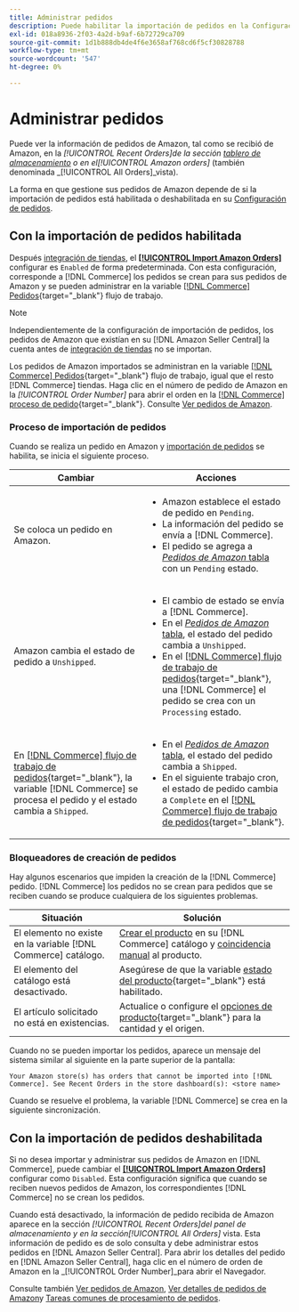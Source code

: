 ```yaml
---
title: Administrar pedidos
description: Puede habilitar la importación de pedidos en la Configuración de pedidos para administrar más fácilmente sus pedidos de Amazon desde el administrador de comercio.
exl-id: 018a8936-2f03-4a2d-b9af-6b72729ca709
source-git-commit: 1d1b888db4de4f6e3658af768cd6f5cf30828788
workflow-type: tm+mt
source-wordcount: '547'
ht-degree: 0%

---
```


# Administrar pedidos

Puede ver la información de pedidos de Amazon, tal como se recibió de Amazon, en la _[!UICONTROL Recent Orders]_de la sección [tablero de almacenamiento](./amazon-store-dashboard.md) o en el_[!UICONTROL Amazon orders]_ (también denominada _[!UICONTROL All Orders]_vista).

La forma en que gestione sus pedidos de Amazon depende de si la importación de pedidos está habilitada o deshabilitada en su [Configuración de pedidos](./order-settings.md#configure-order-settings).

## Con la importación de pedidos habilitada

Después [integración de tiendas](./store-integration.md), el [**[!UICONTROL Import Amazon Orders]**](./order-settings.md#configure-order-settings) configurar es `Enabled` de forma predeterminada. Con esta configuración, corresponde a [!DNL Commerce] los pedidos se crean para sus pedidos de Amazon y se pueden administrar en la variable [[!DNL Commerce] Pedidos](https://docs.magento.com/user-guide/sales/orders.html){target=&quot;_blank&quot;} flujo de trabajo.

>[!NOTE]
>
>Independientemente de la configuración de importación de pedidos, los pedidos de Amazon que existían en su [!DNL Amazon Seller Central] la cuenta antes de [integración de tiendas](./store-integration.md) no se importan.

Los pedidos de Amazon importados se administran en la variable [[!DNL Commerce] Pedidos](https://docs.magento.com/user-guide/sales/orders.html){target=&quot;_blank&quot;} flujo de trabajo, igual que el resto [!DNL Commerce] tiendas. Haga clic en el número de pedido de Amazon en la *[!UICONTROL Order Number]* para abrir el orden en la [[!DNL Commerce] proceso de pedido](https://docs.magento.com/user-guide/sales/order-processing.html#order-view-descriptions){target=&quot;_blank&quot;}. Consulte [Ver pedidos de Amazon](./amazon-orders-all.md).

### Proceso de importación de pedidos

Cuando se realiza un pedido en Amazon y [importación de pedidos](./order-settings.md) se habilita, se inicia el siguiente proceso.

| Cambiar | Acciones |
|---|---|
| Se coloca un pedido en Amazon. | <ul><li>Amazon establece el estado de pedido en `Pending`.</li><li>La información del pedido se envía a [!DNL Commerce].</li><li>El pedido se agrega a [_Pedidos de Amazon_ tabla](./amazon-orders-all.md) con un `Pending` estado.</li></ul> |
| Amazon cambia el estado de pedido a `Unshipped`. | <ul><li>El cambio de estado se envía a [!DNL Commerce].</li><li>En el [_Pedidos de Amazon_ tabla](./amazon-orders-all.md), el estado del pedido cambia a `Unshipped`.</li><li>En el [[!DNL Commerce] flujo de trabajo de pedidos](https://docs.magento.com/user-guide/sales/orders.html){target=&quot;_blank&quot;}, una [!DNL Commerce] el pedido se crea con un `Processing` estado.</li></ul> |
| En [[!DNL Commerce] flujo de trabajo de pedidos](https://docs.magento.com/user-guide/sales/orders.html){target=&quot;_blank&quot;}, la variable [!DNL Commerce] se procesa el pedido y el estado cambia a `Shipped`. | <ul><li>En el [_Pedidos de Amazon_ tabla](./amazon-orders-all.md), el estado del pedido cambia a `Shipped`.</li><li>En el siguiente trabajo cron, el estado de pedido cambia a `Complete` en el [[!DNL Commerce] flujo de trabajo de pedidos](https://docs.magento.com/user-guide/sales/orders.html){target=&quot;_blank&quot;}.</li></ul> |

### Bloqueadores de creación de pedidos

Hay algunos escenarios que impiden la creación de la [!DNL Commerce] pedido. [!DNL Commerce] los pedidos no se crean para pedidos que se reciben cuando se produce cualquiera de los siguientes problemas.

| Situación | Solución |
|---|---|
| El elemento no existe en la variable [!DNL Commerce] catálogo. | [Crear el producto](./creating-assigning-catalog-products.md) en su [!DNL Commerce] catálogo y [coincidencia manual](./creating-assigning-catalog-products.md) al producto. |
| El elemento del catálogo está desactivado. | Asegúrese de que la variable [estado del producto](https://docs.magento.com/user-guide/catalog/inventory-product-stock-options.html){target=&quot;_blank&quot;} está habilitado. |
| El artículo solicitado no está en existencias. | Actualice o configure el [opciones de producto](https://docs.magento.com/user-guide/catalog/inventory-product-stock-options.html){target=&quot;_blank&quot;} para la cantidad y el origen. |

Cuando no se pueden importar los pedidos, aparece un mensaje del sistema similar al siguiente en la parte superior de la pantalla:

`Your Amazon store(s) has orders that cannot be imported into [!DNL Commerce]. See Recent Orders in the store dashboard(s): <store name>`

Cuando se resuelve el problema, la variable [!DNL Commerce] se crea en la siguiente sincronización.

## Con la importación de pedidos deshabilitada

Si no desea importar y administrar sus pedidos de Amazon en [!DNL Commerce], puede cambiar el [**[!UICONTROL Import Amazon Orders]**](./order-settings.md#configure-order-settings) configurar como `Disabled`. Esta configuración significa que cuando se reciben nuevos pedidos de Amazon, los correspondientes [!DNL Commerce] no se crean los pedidos.

Cuando está desactivado, la información de pedido recibida de Amazon aparece en la sección _[!UICONTROL Recent Orders]_del panel de almacenamiento y en la sección_[!UICONTROL All Orders]_ vista. Esta información de pedido es de solo consulta y debe administrar estos pedidos en [!DNL Amazon Seller Central]. Para abrir los detalles del pedido en [!DNL Amazon Seller Central], haga clic en el número de orden de Amazon en la _[!UICONTROL Order Number]_para abrir el Navegador.

Consulte también [Ver pedidos de Amazon](./amazon-orders-all.md), [Ver detalles de pedidos de Amazon](./amazon-order-details.md)y [Tareas comunes de procesamiento de pedidos](./common-order-processing.md).
